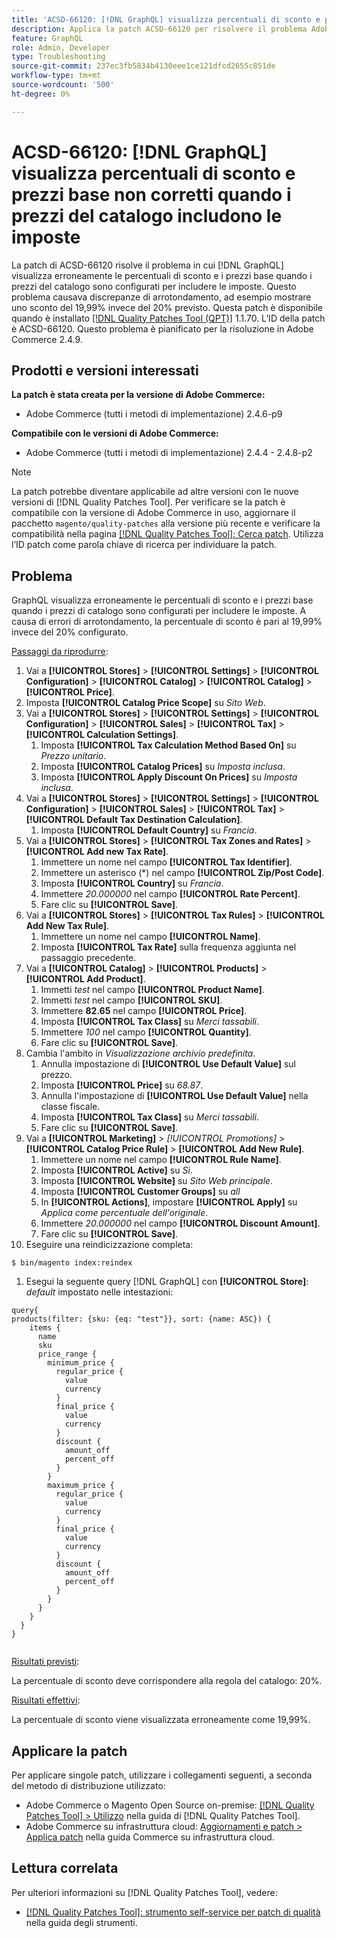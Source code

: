 ```yaml
---
title: 'ACSD-66120: [!DNL GraphQL] visualizza percentuali di sconto e prezzi base non corretti quando i prezzi del catalogo includono le imposte'
description: Applica la patch ACSD-66120 per risolvere il problema Adobe Commerce in cui [!DNL GraphQL] visualizza erroneamente le percentuali di sconto e i prezzi base quando i prezzi del catalogo sono configurati per includere le imposte. Questo problema causava discrepanze di arrotondamento, ad esempio mostrare uno sconto del 19,99% invece del 20% previsto.
feature: GraphQL
role: Admin, Developer
type: Troubleshooting
source-git-commit: 237ec3fb5834b4130eee1ce121dfcd2655c851de
workflow-type: tm+mt
source-wordcount: '500'
ht-degree: 0%

---
```



# ACSD-66120: [!DNL GraphQL] visualizza percentuali di sconto e prezzi base non corretti quando i prezzi del catalogo includono le imposte

La patch di ACSD-66120 risolve il problema in cui [!DNL GraphQL] visualizza erroneamente le percentuali di sconto e i prezzi base quando i prezzi del catalogo sono configurati per includere le imposte. Questo problema causava discrepanze di arrotondamento, ad esempio mostrare uno sconto del 19,99% invece del 20% previsto. Questa patch è disponibile quando è installato [[!DNL Quality Patches Tool (QPT)]](/help/tools/quality-patches-tool/quality-patches-tool-to-self-serve-quality-patches.md) 1.1.70. L’ID della patch è ACSD-66120. Questo problema è pianificato per la risoluzione in Adobe Commerce 2.4.9.

## Prodotti e versioni interessati

**La patch è stata creata per la versione di Adobe Commerce:**

* Adobe Commerce (tutti i metodi di implementazione) 2.4.6-p9

**Compatibile con le versioni di Adobe Commerce:**

* Adobe Commerce (tutti i metodi di implementazione) 2.4.4 - 2.4.8-p2

>[!NOTE]
>
>La patch potrebbe diventare applicabile ad altre versioni con le nuove versioni di [!DNL Quality Patches Tool]. Per verificare se la patch è compatibile con la versione di Adobe Commerce in uso, aggiornare il pacchetto `magento/quality-patches` alla versione più recente e verificare la compatibilità nella pagina [[!DNL Quality Patches Tool]: Cerca patch](https://experienceleague.adobe.com/tools/commerce-quality-patches/index.html?lang=it). Utilizza l’ID patch come parola chiave di ricerca per individuare la patch.

## Problema

GraphQL visualizza erroneamente le percentuali di sconto e i prezzi base quando i prezzi di catalogo sono configurati per includere le imposte. A causa di errori di arrotondamento, la percentuale di sconto è pari al 19,99% invece del 20% configurato.

<u>Passaggi da riprodurre</u>:

1. Vai a **[!UICONTROL Stores]** > **[!UICONTROL Settings]** > **[!UICONTROL Configuration]** > **[!UICONTROL Catalog]** > **[!UICONTROL Catalog]** > **[!UICONTROL Price]**.
1. Imposta **[!UICONTROL Catalog Price Scope]** su *Sito Web*.
1. Vai a **[!UICONTROL Stores]** > **[!UICONTROL Settings]** > **[!UICONTROL Configuration]** > **[!UICONTROL Sales]** > **[!UICONTROL Tax]** > **[!UICONTROL Calculation Settings]**.
   1. Imposta **[!UICONTROL Tax Calculation Method Based On]** su *Prezzo unitario*.
   1. Imposta **[!UICONTROL Catalog Prices]** su *Imposta inclusa*.
   1. Imposta **[!UICONTROL Apply Discount On Prices]** su *Imposta inclusa*.
1. Vai a **[!UICONTROL Stores]** > **[!UICONTROL Settings]** > **[!UICONTROL Configuration]** > **[!UICONTROL Sales]** > **[!UICONTROL Tax]** > **[!UICONTROL Default Tax Destination Calculation]**.
   1. Imposta **[!UICONTROL Default Country]** su *Francia*.
1. Vai a **[!UICONTROL Stores]** > **[!UICONTROL Tax Zones and Rates]** > **[!UICONTROL Add new Tax Rate]**.
   1. Immettere un nome nel campo **[!UICONTROL Tax Identifier]**.
   1. Immettere un asterisco (*) nel campo **[!UICONTROL Zip/Post Code]**.
   1. Imposta **[!UICONTROL Country]** su *Francia*.
   1. Immettere *20.000000* nel campo **[!UICONTROL Rate Percent]**.
   1. Fare clic su **[!UICONTROL Save]**.
1. Vai a **[!UICONTROL Stores]** > **[!UICONTROL Tax Rules]** > **[!UICONTROL Add New Tax Rule]**.
   1. Immettere un nome nel campo **[!UICONTROL Name]**.
   1. Imposta **[!UICONTROL Tax Rate]** sulla frequenza aggiunta nel passaggio precedente.
1. Vai a **[!UICONTROL Catalog]** > **[!UICONTROL Products]** > **[!UICONTROL Add Product]**.
   1. Immetti *test* nel campo **[!UICONTROL Product Name]**.
   1. Immetti *test* nel campo **[!UICONTROL SKU]**.
   1. Immettere **82.65** nel campo **[!UICONTROL Price]**.
   1. Imposta **[!UICONTROL Tax Class]** su *Merci tassabili*.
   1. Immettere *100* nel campo **[!UICONTROL Quantity]**.
   1. Fare clic su **[!UICONTROL Save]**.
1. Cambia l&#39;ambito in *Visualizzazione archivio predefinita*.
   1. Annulla impostazione di **[!UICONTROL Use Default Value]** sul prezzo.
   1. Imposta **[!UICONTROL Price]** su *68.87*.
   1. Annulla l&#39;impostazione di **[!UICONTROL Use Default Value]** nella classe fiscale.
   1. Imposta **[!UICONTROL Tax Class]** su *Merci tassabili*. 
   1. Fare clic su **[!UICONTROL Save]**.
1. Vai a **[!UICONTROL Marketing]** > *[!UICONTROL Promotions]* > **[!UICONTROL Catalog Price Rule]** > **[!UICONTROL Add New Rule]**.
   1. Immettere un nome nel campo **[!UICONTROL Rule Name]**.
   1. Imposta **[!UICONTROL Active]** su *Sì*.
   1. Imposta **[!UICONTROL Website]** su *Sito Web principale*.
   1. Imposta **[!UICONTROL Customer Groups]** su *all*
   1. In **[!UICONTROL Actions]**, impostare **[!UICONTROL Apply]** su *Applica come percentuale dell&#39;originale*.
   1. Immettere *20.000000* nel campo **[!UICONTROL Discount Amount]**.
   1. Fare clic su **[!UICONTROL Save]**.
1. Eseguire una reindicizzazione completa:

```
$ bin/magento index:reindex
```

1. Esegui la seguente query [!DNL GraphQL] con **[!UICONTROL Store]**: *default* impostato nelle intestazioni:

```
query{
products(filter: {sku: {eq: "test"}}, sort: {name: ASC}) {
    items {
      name
      sku
      price_range {
        minimum_price {
          regular_price {
            value
            currency
          }
          final_price {
            value
            currency
          }
          discount {
            amount_off
            percent_off
          }
        }
        maximum_price {
          regular_price {
            value
            currency
          }
          final_price {
            value
            currency
          }
          discount {
            amount_off
            percent_off
          }
        }
      }
    }
  }
}
  
```

<u>Risultati previsti</u>:

La percentuale di sconto deve corrispondere alla regola del catalogo: 20%.

<u>Risultati effettivi</u>:

La percentuale di sconto viene visualizzata erroneamente come 19,99%.

## Applicare la patch

Per applicare singole patch, utilizzare i collegamenti seguenti, a seconda del metodo di distribuzione utilizzato:

* Adobe Commerce o Magento Open Source on-premise: [[!DNL Quality Patches Tool] > Utilizzo](/help/tools/quality-patches-tool/usage.md) nella guida di [!DNL Quality Patches Tool].
* Adobe Commerce su infrastruttura cloud: [Aggiornamenti e patch > Applica patch](https://experienceleague.adobe.com/docs/commerce-cloud-service/user-guide/develop/upgrade/apply-patches.html?lang=it) nella guida Commerce su infrastruttura cloud.

## Lettura correlata

Per ulteriori informazioni su [!DNL Quality Patches Tool], vedere:

* [[!DNL Quality Patches Tool]: strumento self-service per patch di qualità](/help/tools/quality-patches-tool/quality-patches-tool-to-self-serve-quality-patches.md) nella guida degli strumenti.
